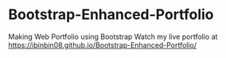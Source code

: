 # Bootstrap-Enhanced-Portfolio
Making Web Portfolio using Bootstrap
Watch my live portfolio at https://ibinbin08.github.io/Bootstrap-Enhanced-Portfolio/
